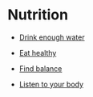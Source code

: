 # Nutrition


 - [Drink enough water](../Drink%20enough%20water/index.md)
    
 - [Eat healthy](../Eat%20healthy/index.md)
    
 - [Find balance](../Find%20balance/index.md)
    
 - [Listen to your body](../Listen%20to%20your%20body/index.md)
    
